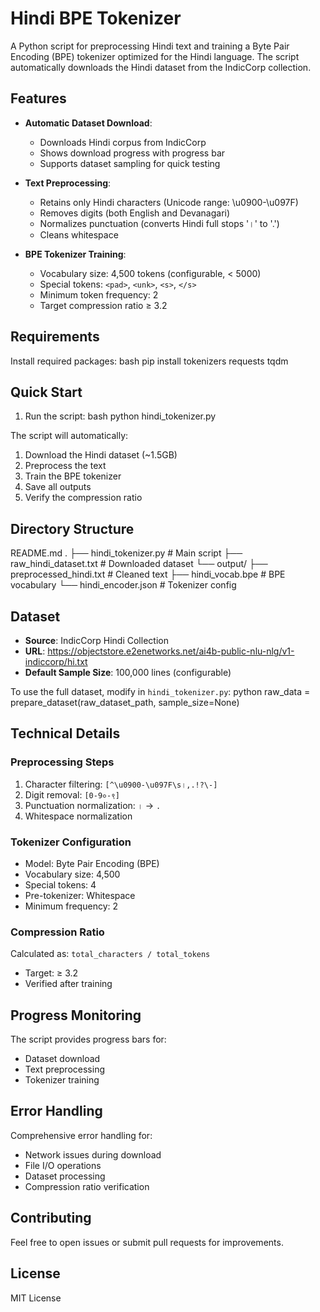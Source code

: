 # Hindi BPE Tokenizer

A Python script for preprocessing Hindi text and training a Byte Pair Encoding (BPE) tokenizer optimized for the Hindi language. The script automatically downloads the Hindi dataset from the IndicCorp collection.

## Features

- **Automatic Dataset Download**:
  - Downloads Hindi corpus from IndicCorp
  - Shows download progress with progress bar
  - Supports dataset sampling for quick testing

- **Text Preprocessing**:
  - Retains only Hindi characters (Unicode range: \u0900-\u097F)
  - Removes digits (both English and Devanagari)
  - Normalizes punctuation (converts Hindi full stops '।' to '.')
  - Cleans whitespace
  
- **BPE Tokenizer Training**:
  - Vocabulary size: 4,500 tokens (configurable, < 5000)
  - Special tokens: `<pad>`, `<unk>`, `<s>`, `</s>`
  - Minimum token frequency: 2
  - Target compression ratio ≥ 3.2

## Requirements

Install required packages:
bash
pip install tokenizers requests tqdm

## Quick Start

1. Run the script:
bash
python hindi_tokenizer.py

The script will automatically:
1. Download the Hindi dataset (~1.5GB)
2. Preprocess the text
3. Train the BPE tokenizer
4. Save all outputs
5. Verify the compression ratio

## Directory Structure
README.md
.
├── hindi_tokenizer.py # Main script
├── raw_hindi_dataset.txt # Downloaded dataset
└── output/
├── preprocessed_hindi.txt # Cleaned text
├── hindi_vocab.bpe # BPE vocabulary
└── hindi_encoder.json # Tokenizer config

## Dataset

- **Source**: IndicCorp Hindi Collection
- **URL**: https://objectstore.e2enetworks.net/ai4b-public-nlu-nlg/v1-indiccorp/hi.txt
- **Default Sample Size**: 100,000 lines (configurable)

To use the full dataset, modify in `hindi_tokenizer.py`:
python
raw_data = prepare_dataset(raw_dataset_path, sample_size=None)

## Technical Details

### Preprocessing Steps
1. Character filtering: `[^\u0900-\u097F\s।,.!?\-]`
2. Digit removal: `[0-9०-९]`
3. Punctuation normalization: `।` → `.`
4. Whitespace normalization

### Tokenizer Configuration
- Model: Byte Pair Encoding (BPE)
- Vocabulary size: 4,500
- Special tokens: 4
- Pre-tokenizer: Whitespace
- Minimum frequency: 2

### Compression Ratio
Calculated as: `total_characters / total_tokens`
- Target: ≥ 3.2
- Verified after training

## Progress Monitoring

The script provides progress bars for:
- Dataset download
- Text preprocessing
- Tokenizer training

## Error Handling

Comprehensive error handling for:
- Network issues during download
- File I/O operations
- Dataset processing
- Compression ratio verification

## Contributing

Feel free to open issues or submit pull requests for improvements.

## License

MIT License

